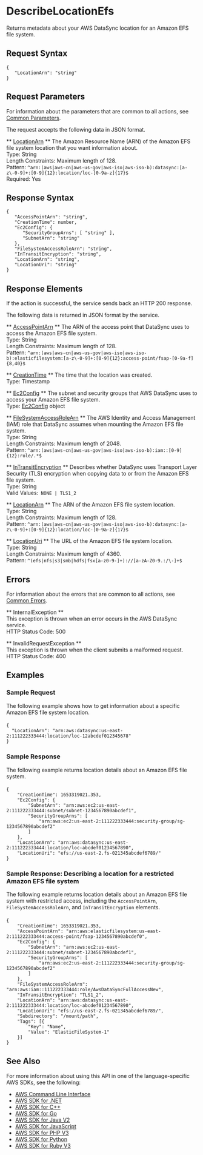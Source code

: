 # DescribeLocationEfs<a name="API_DescribeLocationEfs"></a>

Returns metadata about your AWS DataSync location for an Amazon EFS file system\.

## Request Syntax<a name="API_DescribeLocationEfs_RequestSyntax"></a>

```
{
   "LocationArn": "string"
}
```

## Request Parameters<a name="API_DescribeLocationEfs_RequestParameters"></a>

For information about the parameters that are common to all actions, see [Common Parameters](CommonParameters.md)\.

The request accepts the following data in JSON format\.

 ** [LocationArn](#API_DescribeLocationEfs_RequestSyntax) **   <a name="DataSync-DescribeLocationEfs-request-LocationArn"></a>
The Amazon Resource Name \(ARN\) of the Amazon EFS file system location that you want information about\.  
Type: String  
Length Constraints: Maximum length of 128\.  
Pattern: `^arn:(aws|aws-cn|aws-us-gov|aws-iso|aws-iso-b):datasync:[a-z\-0-9]+:[0-9]{12}:location/loc-[0-9a-z]{17}$`   
Required: Yes

## Response Syntax<a name="API_DescribeLocationEfs_ResponseSyntax"></a>

```
{
   "AccessPointArn": "string",
   "CreationTime": number,
   "Ec2Config": { 
      "SecurityGroupArns": [ "string" ],
      "SubnetArn": "string"
   },
   "FileSystemAccessRoleArn": "string",
   "InTransitEncryption": "string",
   "LocationArn": "string",
   "LocationUri": "string"
}
```

## Response Elements<a name="API_DescribeLocationEfs_ResponseElements"></a>

If the action is successful, the service sends back an HTTP 200 response\.

The following data is returned in JSON format by the service\.

 ** [AccessPointArn](#API_DescribeLocationEfs_ResponseSyntax) **   <a name="DataSync-DescribeLocationEfs-response-AccessPointArn"></a>
The ARN of the access point that DataSync uses to access the Amazon EFS file system\.  
Type: String  
Length Constraints: Maximum length of 128\.  
Pattern: `^arn:(aws|aws-cn|aws-us-gov|aws-iso|aws-iso-b):elasticfilesystem:[a-z\-0-9]+:[0-9]{12}:access-point/fsap-[0-9a-f]{8,40}$` 

 ** [CreationTime](#API_DescribeLocationEfs_ResponseSyntax) **   <a name="DataSync-DescribeLocationEfs-response-CreationTime"></a>
The time that the location was created\.  
Type: Timestamp

 ** [Ec2Config](#API_DescribeLocationEfs_ResponseSyntax) **   <a name="DataSync-DescribeLocationEfs-response-Ec2Config"></a>
The subnet and security groups that AWS DataSync uses to access your Amazon EFS file system\.  
Type: [Ec2Config](API_Ec2Config.md) object

 ** [FileSystemAccessRoleArn](#API_DescribeLocationEfs_ResponseSyntax) **   <a name="DataSync-DescribeLocationEfs-response-FileSystemAccessRoleArn"></a>
The AWS Identity and Access Management \(IAM\) role that DataSync assumes when mounting the Amazon EFS file system\.  
Type: String  
Length Constraints: Maximum length of 2048\.  
Pattern: `^arn:(aws|aws-cn|aws-us-gov|aws-iso|aws-iso-b):iam::[0-9]{12}:role/.*$` 

 ** [InTransitEncryption](#API_DescribeLocationEfs_ResponseSyntax) **   <a name="DataSync-DescribeLocationEfs-response-InTransitEncryption"></a>
Describes whether DataSync uses Transport Layer Security \(TLS\) encryption when copying data to or from the Amazon EFS file system\.  
Type: String  
Valid Values:` NONE | TLS1_2` 

 ** [LocationArn](#API_DescribeLocationEfs_ResponseSyntax) **   <a name="DataSync-DescribeLocationEfs-response-LocationArn"></a>
The ARN of the Amazon EFS file system location\.  
Type: String  
Length Constraints: Maximum length of 128\.  
Pattern: `^arn:(aws|aws-cn|aws-us-gov|aws-iso|aws-iso-b):datasync:[a-z\-0-9]+:[0-9]{12}:location/loc-[0-9a-z]{17}$` 

 ** [LocationUri](#API_DescribeLocationEfs_ResponseSyntax) **   <a name="DataSync-DescribeLocationEfs-response-LocationUri"></a>
The URL of the Amazon EFS file system location\.  
Type: String  
Length Constraints: Maximum length of 4360\.  
Pattern: `^(efs|nfs|s3|smb|hdfs|fsx[a-z0-9-]+)://[a-zA-Z0-9.:/\-]+$` 

## Errors<a name="API_DescribeLocationEfs_Errors"></a>

For information about the errors that are common to all actions, see [Common Errors](CommonErrors.md)\.

 ** InternalException **   
This exception is thrown when an error occurs in the AWS DataSync service\.  
HTTP Status Code: 500

 ** InvalidRequestException **   
This exception is thrown when the client submits a malformed request\.  
HTTP Status Code: 400

## Examples<a name="API_DescribeLocationEfs_Examples"></a>

### Sample Request<a name="API_DescribeLocationEfs_Example_1"></a>

The following example shows how to get information about a specific Amazon EFS file system location\.

#### <a name="w326aac37b7c59c15b3b5"></a>

```
{
  "LocationArn": "arn:aws:datasync:us-east-2:111222333444:location/loc-12abcdef012345678"
}
```

### Sample Response<a name="API_DescribeLocationEfs_Example_2"></a>

The following example returns location details about an Amazon EFS file system\.

#### <a name="w326aac37b7c59c15b5b5"></a>

```
{
    "CreationTime": 1653319021.353,
    "Ec2Config": {
        "SubnetArn": "arn:aws:ec2:us-east-2:111222333444:subnet/subnet-1234567890abcdef1",
        "SecurityGroupArns": [
            "arn:aws:ec2:us-east-2:111222333444:security-group/sg-1234567890abcdef2"
        ]
    },
    "LocationArn": "arn:aws:datasync:us-east-2:111222333444:location/loc-abcdef01234567890",
    "LocationUri": "efs://us-east-2.fs-021345abcdef6789/"
}
```

### Sample Response: Describing a location for a restricted Amazon EFS file system<a name="API_DescribeLocationEfs_Example_3"></a>

The following example returns location details about an Amazon EFS file system with restricted access, including the `AccessPointArn`, `FileSystemAccessRoleArn`, and `InTransitEncryption` elements\.

#### <a name="w326aac37b7c59c15b7b5"></a>

```
{
    "CreationTime": 1653319021.353,
    "AccessPointArn": "arn:aws:elasticfilesystem:us-east-2:111222333444:access-point/fsap-1234567890abcdef0",
    "Ec2Config": {
        "SubnetArn": "arn:aws:ec2:us-east-2:111222333444:subnet/subnet-1234567890abcdef1",
        "SecurityGroupArns": [
            "arn:aws:ec2:us-east-2:111222333444:security-group/sg-1234567890abcdef2"
        ]
    },
    "FileSystemAccessRoleArn": "arn:aws:iam::111222333444:role/AwsDataSyncFullAccessNew",
    "InTransitEncryption": "TLS1_2",
    "LocationArn": "arn:aws:datasync:us-east-2:111222333444:location/loc-abcdef01234567890",
    "LocationUri": "efs://us-east-2.fs-021345abcdef6789/",
    "Subdirectory": "/mount/path",
    "Tags": [{
        "Key": "Name",
        "Value": "ElasticFileSystem-1"
    }]
}
```

## See Also<a name="API_DescribeLocationEfs_SeeAlso"></a>

For more information about using this API in one of the language\-specific AWS SDKs, see the following:
+  [AWS Command Line Interface](https://docs.aws.amazon.com/goto/aws-cli/datasync-2018-11-09/DescribeLocationEfs) 
+  [AWS SDK for \.NET](https://docs.aws.amazon.com/goto/DotNetSDKV3/datasync-2018-11-09/DescribeLocationEfs) 
+  [AWS SDK for C\+\+](https://docs.aws.amazon.com/goto/SdkForCpp/datasync-2018-11-09/DescribeLocationEfs) 
+  [AWS SDK for Go](https://docs.aws.amazon.com/goto/SdkForGoV1/datasync-2018-11-09/DescribeLocationEfs) 
+  [AWS SDK for Java V2](https://docs.aws.amazon.com/goto/SdkForJavaV2/datasync-2018-11-09/DescribeLocationEfs) 
+  [AWS SDK for JavaScript](https://docs.aws.amazon.com/goto/AWSJavaScriptSDK/datasync-2018-11-09/DescribeLocationEfs) 
+  [AWS SDK for PHP V3](https://docs.aws.amazon.com/goto/SdkForPHPV3/datasync-2018-11-09/DescribeLocationEfs) 
+  [AWS SDK for Python](https://docs.aws.amazon.com/goto/boto3/datasync-2018-11-09/DescribeLocationEfs) 
+  [AWS SDK for Ruby V3](https://docs.aws.amazon.com/goto/SdkForRubyV3/datasync-2018-11-09/DescribeLocationEfs) 